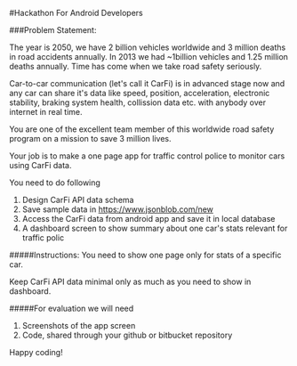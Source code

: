 #Hackathon For Android Developers

###Problem Statement:

The year is 2050, we have 2 billion vehicles worldwide and 3 million deaths in road accidents annually. 
In 2013 we had ~1billion vehicles and 1.25 million deaths annually. 
Time has come when we take road safety seriously. 

Car-to-car communication (let's call it CarFi) is in advanced stage now and any car can share it's data like speed, position, acceleration, electronic stability, braking system health, collission data etc. with anybody over internet in real time. 

You are one of the excellent team member of this worldwide road safety program on a mission to save 3 million lives. 

Your job is to make a one page app for traffic control police to monitor cars using CarFi data.   

You need to do following

1. Design CarFi API data schema
2. Save sample data in https://www.jsonblob.com/new
3. Access the CarFi data from android app and save it in local database
4. A dashboard screen to show summary about one car's stats relevant for traffic polic

#####Instructions:
You need to show one page only for stats of a specific car. 

Keep CarFi API data minimal only as much as you need to show in dashboard.
 
#####For evaluation we will need
1. Screenshots of the app screen
2. Code, shared through your github or bitbucket repository


Happy coding!
